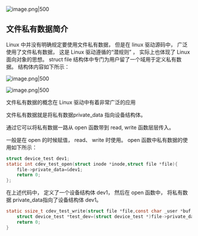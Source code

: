 

![image.png|500](https://my-obsidian-image.oss-cn-guangzhou.aliyuncs.com/2025/06/8d4f2a9ecc2784ca390940c031142a7c.png)


## 文件私有数据简介

Linux 中并没有明确规定要使用文件私有数据， 但是在 linux 驱动源码中， 广泛使用了文件私有数据， 这是 Linux 驱动遵循的“潜规则” ， 实际上也体现了 Linux 面向对象的思想。 struct file 结构体中专门为用户留了一个域用于定义私有数据。 结构体内容如下所示：

![image.png|500](https://my-obsidian-image.oss-cn-guangzhou.aliyuncs.com/2025/06/23a6d4f4b809128044e130a1c3c8cdb7.png)


![image.png|500](https://my-obsidian-image.oss-cn-guangzhou.aliyuncs.com/2025/06/c7f21a5395fd846928e3fff236476464.png)


文件私有数据的概念在 Linux 驱动中有着非常广泛的应用

文件私有数据就是将私有数据private_data 指向设备结构体。

通过它可以将私有数据一路从 open 函数带到 read, write 函数层层传入。

一般是在 open 的时候赋值， read、 write 时使用。 open 函数中私有数据的使用如下所示：

```C
struct device_test dev1;
static int cdev_test_open(struct inode *inode,struct file *file){
    file->private_data=&dev1;
    return 0;
};
```

在上述代码中， 定义了一个设备结构体 dev1， 然后在 open 函数中， 将私有数据 private_data指向了设备结构体 dev1。

```C
static ssize_t cdev_test_write(struct file *file,const char _user *buf, size_t size,loff_t *off_t){
    struct device_test *test_dev=(struct device_test *)file->private_data;
    return 0;
}
```